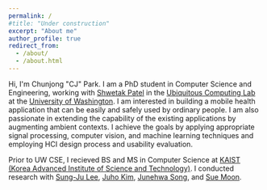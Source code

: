 ```yaml
---
permalink: /
#title: "Under construction"
excerpt: "About me"
author_profile: true
redirect_from: 
  - /about/
  - /about.html
---
```


Hi, I'm Chunjong "CJ" Park. I am a PhD student in Computer Science and Engineering, working with <a href="https://homes.cs.washington.edu/~shwetak/">Shwetak Patel</a> in the <a href="https://ubicomplab.cs.washington.edu">Ubiquitous Computing Lab</a> at the <a href="https://www.cs.washington.edu/">University of Washington</a>. I am interested in building a mobile health application that can be easily and safely used by ordinary people. I am also passionate in extending the capability of the existing applications by augmenting ambient contexts. I achieve the goals by applying appropriate signal processing, computer vision, and machine learning techniques and employing HCI design process and usability evaluation.

Prior to UW CSE, I recieved BS and MS in Computer Science at <a href="http://cs.kaist.ac.kr/">KAIST (Korea Advanced Institute of Science and Technology)</a>. I conducted research with <a href="https://sites.google.com/site/wewantsj/">Sung-Ju Lee</a>, <a href="https://juhokim.com/">Juho Kim</a>, <a href="https://nclab.kaist.ac.kr/professor_page.html">Junehwa Song</a>, and <a href="http://an.kaist.ac.kr/~sbmoon/">Sue Moon</a>.
